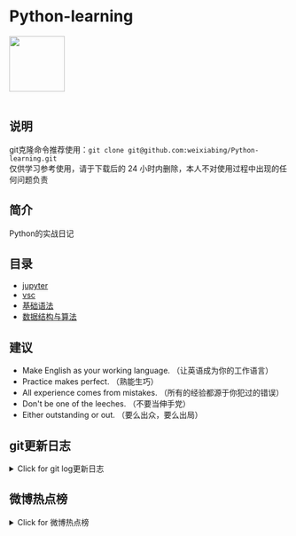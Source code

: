 # Python-learning
 <img src="https://i.giphy.com/media/LMt9638dO8dftAjtco/200.webp" width="100"><br><br>

## 说明
git克隆命令推荐使用：```git clone git@github.com:weixiabing/Python-learning.git```<br>
仅供学习参考使用，请于下载后的 24 小时内删除，本人不对使用过程中出现的任何问题负责
## 简介
Python的实战日记
## 目录
+ [jupyter](https://github.com/weixiabing/Python-learning/tree/main/jupyter)
+ [vsc](https://github.com/weixiabing/Python-learning/tree/main/vsc)
+ [基础语法](https://github.com/weixiabing/Python-learning/tree/main/%E5%9F%BA%E7%A1%80%E8%AF%AD%E6%B3%95)
+ [数据结构与算法](https://github.com/weixiabing/Python-learning/tree/main/%E6%95%B0%E6%8D%AE%E7%BB%93%E6%9E%84%E4%B8%8E%E7%AE%97%E6%B3%95)
## 建议
- Make English as your working language. （让英语成为你的工作语言）
- Practice makes perfect. （熟能生巧）
- All experience comes from mistakes. （所有的经验都源于你犯过的错误）
- Don't be one of the leeches. （不要当伸手党）
- Either outstanding or out. （要么出众，要么出局）
## git更新日志
<details>
<summary>Click for git log更新日志</summary>

 ``` diff
---start---

更新时间:2021-09-20 14:19:44linux远程更新
commit eb72db75ee5340c2ff108c2f3bd62b381ae14acd
Author: weixiabing <weixiabing@hotmail.com>
Date:   Sun Sep 19 06:14:29 2021 +0000

    Github Action Auto Updated

---end---

```
 </p>
</details>

## 微博热点榜
<details>
<summary>Click for 微博热点榜</summary>

 ---开始---

更新时间:2021-09-20 14:19:44github action更新<br>
|  序号   | 关键字  |热度|
|  ----  | ----  |----|
| 1	|傅园慧说自己太old啦	| 1433892|
 | 2	|孩子3岁以前不建议用电动牙刷	| 954713|
 | 3	|江苏一只霸王蟹一生要吃2斤鲜鱼	| 934591|
 | •	|形成眼纹的N种原因	| |
 | 4	|有个肉肉脸的女朋友是什么体验	| 726707|
 | 5	|在山东身高比不过一颗葱	| 674494|
 | 6	|活带鱼原来这么漂亮	| 603516|
 | 7	|王者荣耀新赛季落子无悔	| 584920|
 | 8	|任嘉伦白鹿一生一世现场撒糖	|剧集 566598|
 | 9	|母亲滑倒时紧抱孩子不松手	| 534286|
 | 10	|帮癌症妻子剃头后把自己头发剃光	| 527455|
 | 11	|北京环球影城今天正式开园	| 520917|
 | 12	|男子贷款20万改造钢制乒乓球拍	| 509017|
 | 13	|孩子刚出生就需要做口腔清洁	| 445123|
 | 14	|全运会乒乓球	| 401793|
 | 15	|马龙神仙救球	| 394157|
 | 16	|特价商品不退不换违法	| 388957|
 | 17	|民警奖励警犬6只鸡腿	| 379677|
 | 18	|恒大系股价继续暴跌	| 355754|
 | 19	|再也不能优雅地去学校了	| 348386|
 | 20	|天舟三号货运飞船今天发射	| 344852|
 | 21	|赵文卓居然认识小马宝莉	|综艺 344398|
 | 22	|灵媒	|电影 342346|
 | 23	|大张伟画的无穷小亮	|综艺 339527|
 | 24	|苏炳添晋级男子100米复赛	| 339336|
 | 25	|天舟三号货运飞船将于今天下午发射	| 325887|
 | 26	|中秋是个什么秋	| 320630|
 | 27	|太空快递小哥天舟三号今天出发	| 314308|
 | 28	|和扫把相认了	| 298506|
 | 29	|苏炳添全运会首秀10秒23	| 257287|
 | 30	|假如周生辰恢复记忆	|剧集 245779|
 | 31	|王鹤润剧抛脸	|剧集 228043|
 | 32	|女子寻亲63年中秋前夕吃上团圆饭	| 227962|
 | 33	|Lisa新歌MONEY预告海报	|音乐 206979|
 | 34	|汪顺身材好像大卫雕像	| 203979|
 | 35	|梅西下场时没有和主教练握手	| 198512|
 | 36	|大熊猫的偶像包袱只有一秒钟	| 196113|
 | 37	|医学女博士赶车途中救了个人	| 195730|
 | 38	|80后选虾师日挑上万只活虾	| 193020|
 | 39	|女子侧坐在敞篷跑车门上自拍	| 189568|
 | 40	|一生一世见面会	|剧集 189426|
 | 41	|港股	| 179807|
 | 42	|刘诗诗牡丹花间大片	| 178280|
 | 43	|阿是海南人口大姓	| 175423|
 | 44	|天舟三号装载近6吨补给物资出发	| 170233|
 | 45	|巴黎主场播放Mojito	| 165304|
 | 46	|经常熬夜会变笨吗	| 164620|
 | 47	|北京环球影城7大主题游玩攻略	| 164619|
 | 48	|牙线会撑大牙缝吗	| 164560|
 | 49	|写满李雯雯的全运会电子屏	| 163593|
 | 50	|河南卫视让沈眉庄温实初he了	|综艺 163576|
 
---结束---
 
 </p>
</details>
